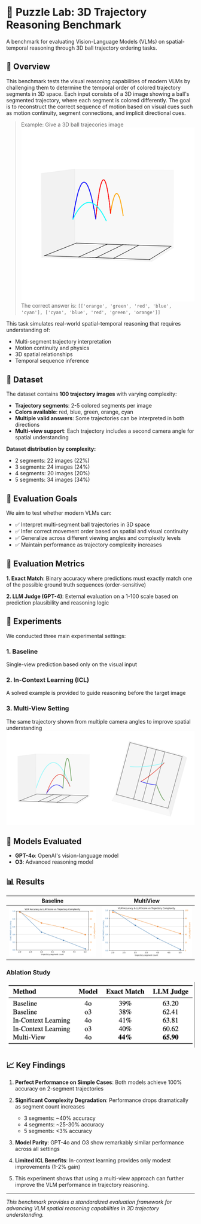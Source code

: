 # 🧠 Puzzle Lab: 3D Trajectory Reasoning Benchmark

A benchmark for evaluating Vision-Language Models (VLMs) on spatial-temporal reasoning through 3D ball trajectory ordering tasks.

## 🎯 Overview

This benchmark tests the visual reasoning capabilities of modern VLMs by challenging them to determine the temporal order of colored trajectory segments in 3D space. Each input consists of a 3D image showing a ball's segmented trajectory, where each segment is colored differently. The goal is to reconstruct the correct sequence of motion based on visual cues such as motion continuity, segment connections, and implicit directional cues.

>Example: Give a 3D ball trajecories image
>![example](./example.png)
>The correct answer is:  `[['orange', 'green', 'red', 'blue', 'cyan'], ['cyan', 'blue', 'red', 'green', 'orange']]`

This task simulates real-world spatial-temporal reasoning that requires understanding of:
- Multi-segment trajectory interpretation
- Motion continuity and physics
- 3D spatial relationships
- Temporal sequence inference

## 📁 Dataset

The dataset contains **100 trajectory images** with varying complexity:

- **Trajectory segments**: 2-5 colored segments per image
- **Colors available**: red, blue, green, orange, cyan
- **Multiple valid answers**: Some trajectories can be interpreted in both directions
- **Multi-view support**: Each trajectory includes a second camera angle for spatial understanding

**Dataset distribution by complexity:**
- 2 segments: 22 images (22%)
- 3 segments: 24 images (24%) 
- 4 segments: 20 images (20%)
- 5 segments: 34 images (34%)

## 🎯 Evaluation Goals

We aim to test whether modern VLMs can:
- ✅ Interpret multi-segment ball trajectories in 3D space
- ✅ Infer correct movement order based on spatial and visual continuity
- ✅ Generalize across different viewing angles and complexity levels
- ✅ Maintain performance as trajectory complexity increases

## 📐 Evaluation Metrics

**1. Exact Match**: Binary accuracy where predictions must exactly match one of the possible ground truth sequences (order-sensitive)

**2. LLM Judge (GPT-4)**: External evaluation on a 1-100 scale based on prediction plausibility and reasoning logic

## 🔬 Experiments

We conducted three main experimental settings:

### 1. **Baseline**
Single-view prediction based only on the visual input

### 2. **In-Context Learning (ICL)** 
A solved example is provided to guide reasoning before the target image

### 3. **Multi-View Setting**
The same trajectory shown from multiple camera angles to improve spatial understanding
![multiview](./src/multiview_example.png)

## 🧠 Models Evaluated

- **GPT-4o**: OpenAI's vision-language model
- **O3**: Advanced reasoning model

## 📊 Results


| Baseline | MultiView |
|----------|---------------------|
|![baseline](./src/baseline_4o.png)| ![Multiview](./src/multiview_4o.png)|

### Ablation Study
![image](./src/ablation_study.png)


## 📈 Key Findings

1. **Perfect Performance on Simple Cases**: Both models achieve 100% accuracy on 2-segment trajectories

2. **Significant Complexity Degradation**: Performance drops dramatically as segment count increases
   - 3 segments: ~40% accuracy
   - 4 segments: ~25-30% accuracy  
   - 5 segments: <3% accuracy

3. **Model Parity**: GPT-4o and O3 show remarkably similar performance across all settings

4. **Limited ICL Benefits**: In-context learning provides only modest improvements (1-2% gain)

5. This experiment shows that using a multi-view approach can further improve the VLM performance in trajectory reasoning.

---

*This benchmark provides a standardized evaluation framework for advancing VLM spatial reasoning capabilities in 3D trajectory understanding.*